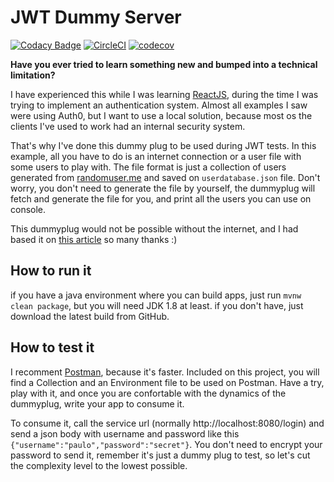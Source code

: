 # JWT Dummy Server
[![Codacy Badge](https://api.codacy.com/project/badge/Grade/c20273d454fe4ce38ccbbdaaa46ebded)](https://app.codacy.com/app/paulushc/jwtdummyserver?utm_source=github.com&utm_medium=referral&utm_content=paulushcgcj/jwtdummyserver&utm_campaign=badger)
[![CircleCI](https://circleci.com/gh/paulushcgcj/jwtdummyserver/tree/master.svg?style=svg)](https://circleci.com/gh/paulushcgcj/jwtdummyserver/tree/master)
[![codecov](https://codecov.io/gh/paulushcgcj/jwtdummyserver/branch/master/graph/badge.svg)](https://codecov.io/gh/paulushcgcj/jwtdummyserver)



**Have you ever tried to learn something new and bumped into a technical limitation?**

I have experienced this while I was learning [ReactJS](https://reactjs.org/), during the time I was trying to implement an authentication system. Almost all examples I saw were using Auth0, but I want to use a local solution, because most os the clients I've used to work had an internal security system.

That's why I've done this dummy plug to be used during JWT tests. In this example, all you have to do is an internet connection or a user file with some users to play with. The file format is just a collection of users generated from [randomuser.me](https://randomuser.me) and saved on `userdatabase.json` file. Don't worry, you don't need to generate the file by yourself, the dummyplug will fetch and generate the file for you, and print all the users you can use on console.

This dummyplug would not be possible without the internet, and I had based it on [this article](http://andreybleme.com/2017-04-01/autenticacao-com-jwt-no-spring-boot/) so many thanks :)

## How to run it

if you have a java environment where you can build apps, just run `mvnw clean package`, but you will need JDK 1.8 at least. if you don't have, just download the latest build from GitHub.

## How to test it

I recomment [Postman](https://www.getpostman.com/), because it's faster. Included on this project, you will find a Collection and an Environment file to be used on Postman. Have a try, play with it, and once you are confortable with the dynamics of the dummyplug, write your app to consume it.

To consume it, call the service url (normally http://localhost:8080/login) and send a json body with username and password like this `{"username":"paulo","password":"secret"}`. You don't need to encrypt your password to send it, remember it's just a dummy plug to test, so let's cut the complexity level to the lowest possible.